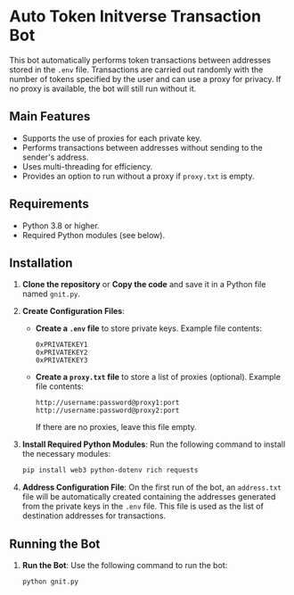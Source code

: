 # Auto Token Initverse Transaction Bot

This bot automatically performs token transactions between addresses stored in the `.env` file. Transactions are carried out randomly with the number of tokens specified by the user and can use a proxy for privacy. If no proxy is available, the bot will still run without it.

## Main Features

- Supports the use of proxies for each private key.
- Performs transactions between addresses without sending to the sender's address.
- Uses multi-threading for efficiency.
- Provides an option to run without a proxy if `proxy.txt` is empty.

## Requirements

- Python 3.8 or higher.
- Required Python modules (see below).

## Installation

1. **Clone the repository** or **Copy the code** and save it in a Python file named `gnit.py`.

2. **Create Configuration Files**:

   - **Create a `.env` file** to store private keys. Example file contents:
     ```plaintext
     0xPRIVATEKEY1
     0xPRIVATEKEY2
     0xPRIVATEKEY3
     ```

   - **Create a `proxy.txt` file** to store a list of proxies (optional). Example file contents:
     ```plaintext
     http://username:password@proxy1:port
     http://username:password@proxy2:port
     ```

     If there are no proxies, leave this file empty.

3. **Install Required Python Modules**: Run the following command to install the necessary modules:
   ```bash
   pip install web3 python-dotenv rich requests
4. **Address Configuration File**: On the first run of the bot, an `address.txt` file will be automatically created containing the addresses generated from the private keys in the `.env` file. This file is used as the list of destination addresses for transactions.

## Running the Bot

1. **Run the Bot**: Use the following command to run the bot:
   ```bash
   python gnit.py

